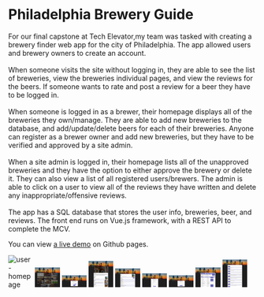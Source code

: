 # Philadelphia Brewery Guide
For our final capstone at Tech Elevator,my team was tasked with creating a brewery finder web app for the city of Philadelphia. The app allowed users and brewery owners to create an account. 
<br><br>
When someone visits the site without logging in, they are able to see the list of breweries, view the breweries individual pages, and view the reviews for the beers. If someone wants to rate and post a review for a beer they have to be logged in. 
<br><br>
When someone is logged in as a brewer, their homepage displays all of the breweries they own/manage. They are able to add new breweries to the database, and add/update/delete beers for each of their breweries. Anyone can register as a brewer owner and add new breweries, but they have to be verified and approved by a site admin. 
<br><br>
When a site admin is logged in, their homepage lists all of the unapproved breweries and they have the option to either approve the brewery or delete it. They can also view a list of all registered users/brewers. The admin is able to click on a user to view all of the reviews they have written and delete any inappropriate/offensive reviews. 
<br><br>
The app has a SQL database that stores the user info, breweries, beer, and reviews. The front end runs on Vue.js framework, with a REST API to complete the MCV. 

You can view <a href="https://www.ryanmontville.com/BreweryGuide/">a live demo</a> on Github pages.
<div>
<img src="https://github.com/RyanMontville/BreweryGuide/blob/main/Screenshots/User_Homepage.png" alt="user-homepage" title="User Homepage" style="width: 10%; display: inline-block;"></img>
<img src="https://github.com/RyanMontville/BreweryGuide/blob/main/Screenshots/Brewer_Homepage.png" alt="brewer-homepage" title="Brewery Owner Homepage" style="width: 10%; display: inline-block;"></img>
<img src="https://github.com/RyanMontville/BreweryGuide/blob/main/Screenshots/Create_Account_Form.png" alt="create-account"  title="Create Account Form" style="width: 10%; display: inline-block;"></img>
<img src="https://github.com/RyanMontville/BreweryGuide/blob/main/Screenshots/Brewery_Detail_Page.png" alt="brewery-detail"  title="Brewery Detail Page" style="width: 10%; display: inline-block;"></img>
<img src="https://github.com/RyanMontville/BreweryGuide/blob/main/Screenshots/Beer_Detail_Page.png" alt="beer-detail"  title="Beer Detail Page" style="width: 10%; display: inline-block;"></img>
<img src="https://github.com/RyanMontville/BreweryGuide/blob/main/Screenshots/Add_Brewery_Form.png" alt="create-brewery"  title="Create Brewery Form" style="width: 10%; display: inline-block;"></img>
<img src="https://github.com/RyanMontville/BreweryGuide/blob/main/Screenshots/Add_Review_Form.png" alt="add-review"  title="Add Review Form" style="width: 10%; display: inline-block;"></img>
<img src="https://github.com/RyanMontville/BreweryGuide/blob/main/Screenshots/Admin_Page.png" alt="admin-page"  title="Admin Page" style="width: 10%; display: inline-block;"></img>
<img src="https://github.com/RyanMontville/BreweryGuide/blob/main/Screenshots/Admin_User_Review_Page.png" alt="admin-review-page"  title="Admin page to see a user's reviews" style="width: 10%; display: inline-block;"></img>
</div>
